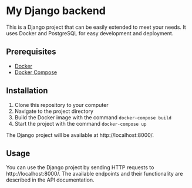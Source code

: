 # My Django backend

This is a Django project that can be easily extended to meet your needs. It uses Docker and PostgreSQL for easy development and deployment.

## Prerequisites

- [Docker](https://www.docker.com/)
- [Docker Compose](https://docs.docker.com/compose/)

## Installation

1. Clone this repository to your computer
2. Navigate to the project directory
3. Build the Docker image with the command `docker-compose build`
4. Start the project with the command `docker-compose up`

The Django project will be available at http://localhost:8000/.

## Usage

You can use the Django project by sending HTTP requests to http://localhost:8000/. The available endpoints and their functionality are described in the API documentation.
